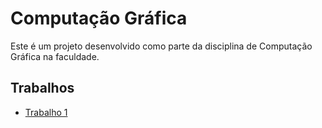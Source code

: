 # Computação Gráfica
Este é um projeto desenvolvido como parte da disciplina de Computação Gráfica na faculdade.

## Trabalhos
- [Trabalho 1]()
